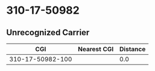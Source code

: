 # 310-17-50982
## Unrecognized Carrier


| CGI | Nearest CGI | Distance |
|-----|-------------|----------|
| 310-17-50982-100 |  | 0.0 |
